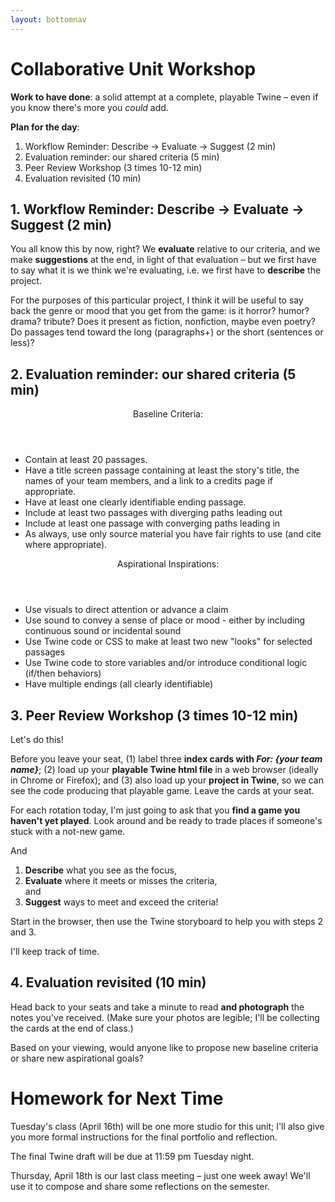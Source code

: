 ```yaml
---
layout: bottomnav
---
```


# Collaborative Unit Workshop

**Work to have done**: a solid attempt at a complete, playable Twine – even if you know there's more you _could_ add.

**Plan for the day**:

1. Workflow Reminder: Describe -> Evaluate -> Suggest (2 min)
2. Evaluation reminder: our shared criteria (5 min)
3. Peer Review Workshop (3 times 10-12 min)
4. Evaluation revisited (10 min)


## 1. Workflow Reminder: Describe -> Evaluate -> Suggest (2 min)
You all know this by now, right? We **evaluate** relative to our criteria, and we make **suggestions** at the end, in light of that evaluation – but we first have to say what it is we think we're evaluating, i.e. we first have to **describe** the project.

For the purposes of this particular project, I think it will be useful to say back the genre or mood that you get from the game: is it horror? humor? drama? tribute? Does it present as fiction, nonfiction, maybe even poetry? Do passages tend toward the long (paragraphs+) or the short (sentences or less)?

## 2. Evaluation reminder: our shared criteria (5 min)
<!-- I'm only including here things that would be visible in a workshop -->

<div class="flex-container">
  <div>
    <header>Baseline Criteria:</header>
    <ul><li>Contain at least 20 passages.</li>
        <li>Have a title screen passage containing at least the story's title, the names of your team members, and a link to a credits page if appropriate.</li>
        <li>Have at least one clearly identifiable ending passage.</li>
        <li>Include at least two passages with diverging paths leading out</li>
        <li>Include at least one passage with converging paths leading in</li>
        <li>As always, use only source material you have fair rights to use (and cite where appropriate).</li>
    </ul>
  </div> <!-- end of baseline -->
  <div>
    <header>Aspirational Inspirations:</header>
    <ul><li>Use visuals to direct attention or advance a claim</li>
        <li>Use sound to convey a sense of place or mood - either by including continuous sound or incidental sound</li>
        <li>Use Twine code or CSS to make at least two new "looks" for selected passages</li>
        <li>Use Twine code to store variables and/or introduce conditional logic (if/then behaviors)</li>
        <li>Have multiple endings (all clearly identifiable)</li>
    </ul>
  </div> <!-- end of aspirational -->
</div> <!-- end of flex-container -->

## 3. Peer Review Workshop (3 times 10-12 min)
Let's do this!

<div class="alert alert-success">
Before you leave your seat, (1) label three <strong>index cards with <em>For: {your team name}</em></strong>; (2) load up your <strong>playable Twine html file</strong> in a web browser (ideally in Chrome or Firefox); and (3) also load up your <strong>project in Twine</strong>, so we can see the code producing that playable game. Leave the cards at your seat.
</div>

For each rotation today, I'm just going to ask that you **find a game you haven't yet played**. Look around and be ready to trade places if someone's stuck with a not-new game.

And <ol><li><strong>Describe</strong> what you see as the focus,</li> <li><strong>Evaluate</strong> where it meets or misses the criteria,</li> and <li><strong>Suggest</strong> ways to meet and exceed the criteria!</li></ol>
Start in the browser, then use the Twine storyboard to help you with steps 2 and 3.

I'll keep track of time.


## 4. Evaluation revisited (10 min)
Head back to your seats and take a minute to read **and photograph** the notes you've received. (Make sure your photos are legible; I'll be collecting the cards at the end of class.)

Based on your viewing, would anyone like to propose new baseline criteria or share new aspirational goals?


# Homework for Next Time
Tuesday's class (April 16th) will be one more studio for this unit; I'll also give you more formal instructions for the final portfolio and reflection. <!-- Also on Tuesday (or is it Thursday?), I'll give you back all the remaining note cards you filled out for others. -->

The final Twine draft will be due at 11:59 pm Tuesday night.

Thursday, April 18th is our last class meeting – just one week away! We'll use it to compose and share some reflections on the semester.
